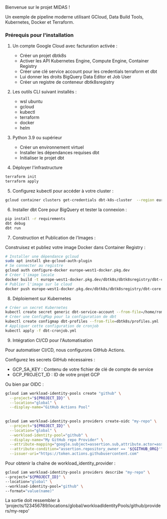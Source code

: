 Bienvenue sur le projet MIDAS !

Un exemple de pipeline moderne utilisant GCloud, Data Build Tools, Kubernetes, Docker et Terraform.

### Prérequis pour l'installation 
1. Un compte Google Cloud avec facturation activée :
   - Créer un projet dbtk8s
   - Activer les API Kubernetes Engine, Compute Engine, Container Registry
   - Créer une clé service account pour les credentials terraform et dbt
   - Lui donner les droits BigQuery Data Editor et Job User
   - Créer un registre de conteneur dbtk8sregistry
2. Les outils CLI suivant installés :
   - wsl ubuntu
   - gcloud
   - kubectl
   - terraform
   - docker
   - helm
3. Python 3.9 ou supérieur 
   - Créer un environnement virtuel 
   - Installer les dépendances requises dbt
   - Initialiser le projet dbt

4. Déployer l'infrastructure

```bash
terraform init
terraform apply
```

5. Configurez kubectl pour accéder à votre cluster :
```bash
gcloud container clusters get-credentials dbt-k8s-cluster  --region europe-west1 --project dbtk8s
```

6. Installer dbt Core pour BigQuery et tester la connexion :
```bash
pip install -r requirements
dbt debug
dbt run
```

7. Construction et Publication de l'Images :

Construisez et publiez votre image Docker dans Container Registry :

```bash
# Installer une dépendance gcloud
sudo apt install gke-gcloud-auth-plugin
# Se connecter au registre  
gcloud auth configure-docker europe-west1-docker.pkg.dev
# Créer l'image locale
docker build -t europe-west1-docker.pkg.dev/dbtk8s/dbtk8sregistry/dbt-core:latest .  
# Publier l'image sur le cloud
docker push europe-west1-docker.pkg.dev/dbtk8s/dbtk8sregistry/dbt-core:latest
```

8. Déploiement sur Kubernetes
```bash
# Créer un secret Kubernetes
kubectl create secret generic dbt-service-account --from-file=/home/romain/git/keys/dbtk8s.json
# Créer une ConfigMap pour la configuration de dbt
kubectl create configmap dbt-profiles --from-file=dbtk8s/profiles.yml
# Appliquer cette configuration de cronjob
kubectl apply -f dbt-cronjob.yml
```

9. Intégration CI/CD pour l'Automatisation

Pour automatiser CI/CD, nous configurons GitHub Actions.

Configurez les secrets GitHub nécessaires :
   - GCP_SA_KEY : Contenu de votre fichier de clé de compte de service
   - GCP_PROJECT_ID : ID de votre projet GCP

Ou bien par OIDC :
```bash
gcloud iam workload-identity-pools create "github" \
  --project="${PROJECT_ID}" \
  --location="global" \
  --display-name="GitHub Actions Pool"
  
 
gcloud iam workload-identity-pools providers create-oidc "my-repo" \
  --project="${PROJECT_ID}" \
  --location="global" \
  --workload-identity-pool="github" \
  --display-name="My GitHub repo Provider" \
  --attribute-mapping="google.subject=assertion.sub,attribute.actor=assertion.actor,attribute.repository=assertion.repository,attribute.repository_owner=assertion.repository_owner" \
  --attribute-condition="assertion.repository_owner == '${GITHUB_ORG}'" \
  --issuer-uri="https://token.actions.githubusercontent.com"
```

Pour obtenir la chaîne de workload_identity_provider :
```bash
gcloud iam workload-identity-pools providers describe "my-repo" \
--project="${PROJECT_ID}" \
--location="global" \
--workload-identity-pool="github" \
--format="value(name)"
```
La sortie doit ressembler à 'projects/123456789/locations/global/workloadIdentityPools/github/providers/my-repo'